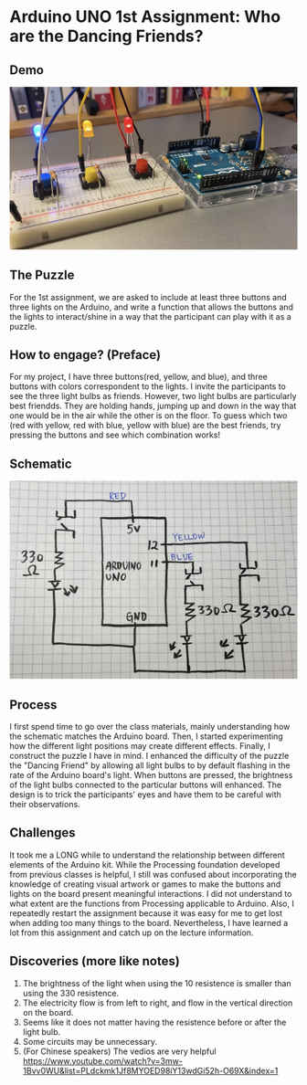 # Arduino UNO 1st Assignment: Who are the Dancing Friends? 


## Demo 
[![Watch the video](one.jpg)](https://www.youtube.com/watch?v=8rpgXjDVZX0)

## The Puzzle
For the 1st assignment, we are asked to include at least three buttons and three lights on the Arduino, and write a function that allows the buttons and the lights to interact/shine in a way that the participant can play with it as a puzzle. 

## How to engage? (Preface)
For my project, I have three buttons(red, yellow, and blue), and three buttons with colors correspondent to the lights. I invite the participants to see the three light bulbs as friends. However, two light bulbs are particularly best friendds. They are holding hands, jumping up and down in the way that one would be in the air while the other is on the floor. To guess which two (red with yellow, red with blue, yellow with blue) are the best friends, try pressing the buttons and see which combination works! 

## Schematic 
![](schematic.JPG)

## Process
I first spend time to go over the class materials, mainly understanding how the schematic matches the Arduino board. Then, I started experimenting how the different light positions may create different effects. Finally, I construct the puzzle I have in mind. I enhanced the difficulty of the puzzle the "Dancing Friend" by allowing all light bulbs to by default flashing in the rate of the Arduino board's light. When buttons are pressed, the brightness of the light bulbs connected to the particular buttons will enhanced. The design is to trick the participants' eyes and have them to be careful with their observations. 

## Challenges
It took me a LONG while to understand the relationship between different elements of the Arduino kit. While the Processing foundation developed from previous classes is helpful, I still was confused about incorporating the knowledge of creating visual artwork or games to make the buttons and lights on the board present meaningful interactions. I did not understand to what extent are the functions from Processing applicable to Arduino. Also, I repeatedly restart the assignment because it was easy for me to get lost when adding too many things to the board. Nevertheless, I have learned a lot from this assignment and catch up on the lecture information. 

## Discoveries (more like notes)
1. The brightness of the light when using the 10 resistence is smaller than using the 330 resistence. 
2. The electricity flow is from left to right, and flow in the vertical direction on the board. 
3. Seems like it does not matter having the resistence before or after the light bulb.
4. Some circuits may be unnecessary. 
5. (For Chinese speakers) The vedios are very helpful https://www.youtube.com/watch?v=3mw-1Bvv0WU&list=PLdckmk1Jf8MYOED98iY13wdGi52h-O69X&index=1


